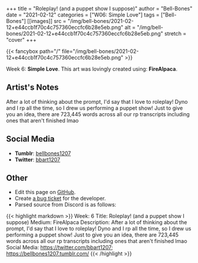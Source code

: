+++
title =       "Roleplay! (and a puppet show I suppose)"
author =      "Bell-Bones"
date =        "2021-02-12"
categories =  ["W06: Simple Love"]
tags =        ["Bell-Bones"]
[[images]]
                      src = "/img/bell-bones/2021-02-12+e44ccb1f70c4c757360eccfc6b28e5eb.png"
                      alt = "/img/bell-bones/2021-02-12+e44ccb1f70c4c757360eccfc6b28e5eb.png"
                      stretch = "cover"
+++


{{< fancybox path="/" file="/img/bell-bones/2021-02-12+e44ccb1f70c4c757360eccfc6b28e5eb.png" >}}


Week 6: **Simple Love**. This art was lovingly created using: **FireAlpaca**.

## Artist's Notes

After a lot of thinking about the prompt, I'd say that I love to roleplay! Dyno and I rp all the time, so I drew us performing a puppet show! Just to give you an idea, there are 723,445 words across all our rp transcripts including ones that aren't finished lmao

## Social Media

- **Tumblr**: [bellbones1207]()
- **Twitter**: [bbart1207]()


## Other

- Edit this page on [GitHub](https://github.com/teaminkling/web-refresh/edit/main/blog/content/blog/bell-bones-week-6-46a6.md).
- Create [a bug ticket](https://github.com/teaminkling/web-refresh/issues/new?assignees=&labels=bug&template=problem-report.md&title=) for the developer.
- Parsed source from Discord is as follows:

{{< highlight markdown >}}
Week: 6
Title: Roleplay! (and a puppet show I suppose)
Medium: FireAlpaca
Description: After a lot of thinking about the prompt, I'd say that I love to roleplay! Dyno and I rp all the time, so I drew us performing a puppet show! Just to give you an idea, there are 723,445 words across all our rp transcripts including ones that aren't finished lmao
Social Media: https://twitter.com/bbart1207; https://bellbones1207.tumblr.com/
{{< /highlight >}}